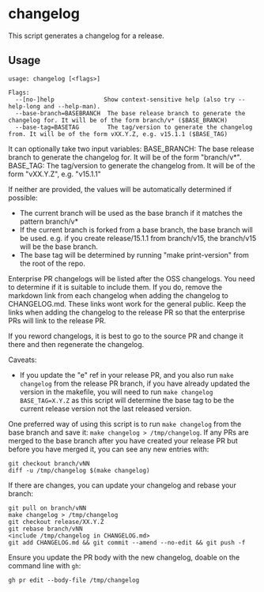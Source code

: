 # changelog

This script generates a changelog for a release.

## Usage

```
usage: changelog [<flags>]

Flags:
  --[no-]help              Show context-sensitive help (also try --help-long and --help-man).
  --base-branch=BASEBRANCH  The base release branch to generate the changelog for. It will be of the form branch/v* ($BASE_BRANCH)
  --base-tag=BASETAG        The tag/version to generate the changelog from. It will be of the form vXX.Y.Z, e.g. v15.1.1 ($BASE_TAG)
```

It can optionally take two input variables: BASE_BRANCH: The base release
branch to generate the changelog for. It will be of the form "branch/v*".
BASE_TAG: The tag/version to generate the changelog from. It will be of the
form "vXX.Y.Z", e.g. "v15.1.1"


If neither are provided, the values will be automatically determined if
possible:
* The current branch will be used as the base branch if it matches the
  pattern branch/v*
* If the current branch is forked from a base branch, the base branch will be
  used. e.g. if you create release/15.1.1 from branch/v15, the branch/v15
  will be the base branch.
* The base tag will be determined by running "make print-version" from the
  root of the repo.


Enterprise PR changelogs will be listed after the OSS changelogs. You need to
determine if it is suitable to include them. If you do, remove the markdown
link from each changelog when adding the changelog to CHANGELOG.md. These
links wont work for the general public. Keep the links when adding the
changelog to the release PR so that the enterprise PRs will link to the
release PR.

If you reword changelogs, it is best to go to the source PR and change it
there and then regenerate the changelog.


Caveats:
* If you update the "e" ref in your release PR, and you also run `make
  changelog` from the release PR branch, if you have already updated the
  version in the makefile, you will need to run `make changelog
  BASE_TAG=X.Y.Z` as this script will determine the base tag to be the
  current release version not the last released version.


One preferred way of using this script is to run `make changelog` from the
base branch and save it: `make changelog > /tmp/changelog`. If any PRs are
merged to the base branch after you have created your release PR but before
you have merged it, you can see any new entries with:

```
git checkout branch/vNN
diff -u /tmp/changelog $(make changelog)
```
If there are changes, you can update your changelog and rebase your branch:
```
git pull on branch/vNN
make changelog > /tmp/changelog
git checkout release/XX.Y.Z
git rebase branch/vNN
<include /tmp/changelog in CHANGELOG.md>
git add CHANGELOG.md && git commit --amend --no-edit && git push -f
```

Ensure you update the PR body with the new changelog, doable on the command
line with `gh`:
```
gh pr edit --body-file /tmp/changelog
```